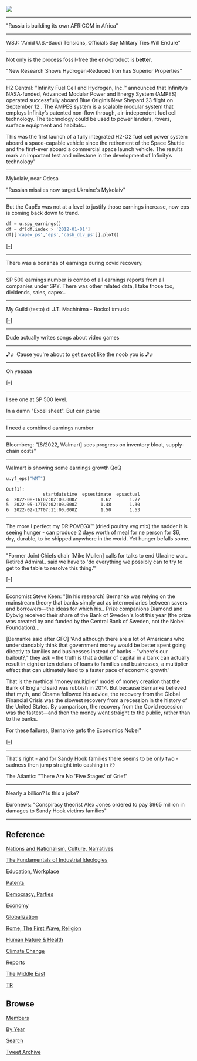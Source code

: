 <img src="https://drive.google.com/uc?export=view&id=1B2wf9R7AMH1d7Vw6e2mucLbIQ5NSjir7"/>

---

"Russia is building its own AFRICOM in Africa"

---

WSJ: "Amid U.S.-Saudi Tensions, Officials Say Military Ties Will Endure"

---

Not only is the process fossil-free the end-product is **better**.

"New Research Shows Hydrogen-Reduced Iron has Superior Properties"

---

H2 Central: "Infinity Fuel Cell and Hydrogen, Inc.™ announced that
Infinity’s NASA-funded, Advanced Modular Power and Energy System
(AMPES) operated successfully aboard Blue Origin’s New Shepard 23
flight on September 12.. The AMPES system is a scalable modular system
that employs Infinity’s patented non-flow through, air-independent
fuel cell technology. The technology could be used to power landers,
rovers, surface equipment and habitats..

This was the first launch of a fully integrated H2-O2 fuel cell power
system aboard a space-capable vehicle since the retirement of the
Space Shuttle and the first-ever aboard a commercial space launch
vehicle. The results mark an important test and milestone in the
development of Infinity’s technology"

---

Mykolaiv, near Odesa

"Russian missiles now target Ukraine's Mykolaiv"

---

But the CapEx was not at a level to justify those earnings increase,
now eps is coming back down to trend.

```python
df = u.spy_earnings()
df = df[df.index > '2012-01-01']
df[['capex_ps','eps','cash_div_ps']].plot()
```

[[-]](https://pbs.twimg.com/media/Fe5TTbaXoAA2eg5?format=png&name=small)

---

There was a bonanza of earnings during covid recovery.

---

SP 500 earnings number is combo of all earnings reports from all
companies under SPY. There was other related data, I take those too,
dividends, sales, capex..

---

My Guild (testo) di J.T. Machinima - Rockol \#music

[[-]](https://youtu.be/cMCiJOAhQZ4)

---

Dude actually writes songs about video games

---

♪♬ Cause you're about to get swept like the noob you is ♪♬ 

---

Oh yeaaaa

[[-]](2019/05/stats.html#earnings)

---

I see one at SP 500 level.

In a damn "Excel sheet". But can parse

---

I need a combined earnings number 

---

Bloomberg: "[8/2022, Walmart] sees progress on inventory bloat,
supply-chain costs"

---

Walmart is showing some earnings growth QoQ

```python
u.yf_eps("WMT")
```

```text
Out[1]: 
              startdatetime  epsestimate  epsactual
4  2022-08-16T07:02:00.000Z         1.62       1.77
5  2022-05-17T07:02:00.000Z         1.48       1.30
6  2022-02-17T07:11:00.000Z         1.50       1.53
```

---

The more I perfect my DRIPOVEGX™ (dried poultry veg mix) the sadder it
is seeing hunger - can produce 2 days worth of meal for ne person for
$6, dry, durable, to be shipped anywhere in the world. Yet hunger
befalls some.

---

"Former Joint Chiefs chair [Mike Mullen] calls for talks to end Ukraine
war.. Retired Admiral.. said we have to 'do everything we possibly can
to try to get to the table to resolve this thing.'"

[[-]](https://responsiblestatecraft.org/2022/10/10/former-joint-chiefs-chair-calls-for-talks-to-end-ukraine-war/)

---

Economist Steve Keen: "[In his research] Bernanke was relying on the
mainstream theory that banks simply act as intermediaries between
savers and borrowers—the ideas for which his.. Prize companions
Diamond and Dybvig received their share of the Bank of Sweden's loot
this year (the prize was created by and funded by the Central Bank of
Sweden, not the Nobel Foundation)...

[Bernanke said after GFC] 'And although there are a lot of Americans
who understandably think that government money would be better spent
going directly to families and businesses instead of banks – "where's
our bailout?," they ask – the truth is that a dollar of capital in a
bank can actually result in eight or ten dollars of loans to families
and businesses, a multiplier effect that can ultimately lead to a
faster pace of economic growth.'

That is the mythical 'money multiplier' model of money creation that
the Bank of England said was rubbish in 2014. But because Bernanke
believed that myth, and Obama followed his advice, the recovery from
the Global Financial Crisis was the slowest recovery from a recession
in the history of the United States. By comparison, the recovery from
the Covid recession was the fastest—and then the money went straight
to the public, rather than to the banks.

For these failures, Bernanke gets the Economics Nobel"

[[-]](https://www.patreon.com/posts/nobel-prize-for-73177556)

---

That's right - and for Sandy Hook families there seems to be only two - 
sadness then jump straight into cashing in 😶

The Atlantic: "There Are No 'Five Stages' of Grief"

---

Nearly a billion? Is this a joke? 

Euronews: "Conspiracy theorist Alex Jones ordered to pay $965 million
in damages to Sandy Hook victims families"

---

## Reference

[Nations and Nationalism, Culture, Narratives](2013/02/nations-and-nationalism.html)

[The Fundamentals of Industrial Ideologies](2011/04/fundamentals-of-industrial-ideologies.html)

[Education, Workplace](2017/09/education-workplace.html)

[Patents](2018/09/patents.html)

[Democracy, Parties](2016/11/democracy.html)

[Economy](2018/05/economy.html)

[Globalization](2018/09/globalization.html)

[Rome, The First Wave, Religion](2017/12/rome.html)

[Human Nature & Health](2020/07/human-nature.html)

[Climate Change](2018/12/climate.html)

[Reports](2019/05/reports.html)

[The Middle East](2019/07/middleeast.html)

[TR](../tr)

## Browse

[Members](2022/08/members.html)

[By Year](years.html)

[Search](search.html)

[Tweet Archive](tweets/index.html)


